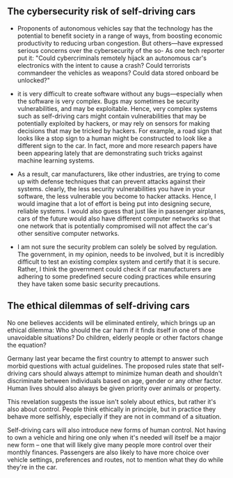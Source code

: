  ## The cybersecurity risk of self-driving cars
* Proponents of autonomous vehicles say that the technology has the potential to benefit society in a range of ways, from boosting economic productivity to reducing urban congestion. But others—have expressed serious concerns over the cybersecurity of the so- As one tech reporter put it: "Could cybercriminals remotely hijack an autonomous car's electronics with the intent to cause a crash? Could terrorists commandeer the vehicles as weapons? Could data stored onboard be unlocked?"



* it is very difficult to create software without any bugs—especially when the software is very complex. Bugs may sometimes be security vulnerabilities, and may be exploitable. Hence, very complex systems such as self-driving cars might contain vulnerabilities that may be potentially exploited by hackers, or may rely on sensors for making decisions that may be tricked by hackers. For example, a road sign that looks like a stop sign to a human might be constructed to look like a different sign to the car. In fact, more and more research papers have been appearing lately that are demonstrating such tricks against machine learning systems.


* As a result, car manufacturers, like other industries, are trying to come up with defense techniques that can prevent attacks against their systems.  clearly, the less security vulnerabilities you have in your software, the less vulnerable you become to hacker attacks. Hence, I would imagine that a lot of effort is being put into designing secure, reliable systems. I would also guess that just like in passenger airplanes, cars of the future would also have different computer networks so that one network that is potentially compromised will not affect the car's other sensitive computer networks.


* I am not sure the security problem can solely be solved by regulation. The government, in my opinion, needs to be involved, but it is incredibly difficult to test an existing complex system and certify that it is secure. Rather, I think the government could check if car manufacturers are adhering to some predefined secure coding practices while ensuring they have taken some basic security precautions.

## The ethical dilemmas of self-driving cars
No one believes accidents will be eliminated entirely, which brings up an ethical dilemma: Who should the car harm if it finds itself in one of those unavoidable situations? Do children, elderly people or other factors change the equation?


Germany last year became the first country to attempt to answer such morbid questions with actual guidelines. The proposed rules state that self-driving cars should always attempt to minimize human death and shouldn't discriminate between individuals based on age, gender or any other factor. Human lives should also always be given priority over animals or property.



This revelation suggests the issue isn't solely about ethics, but rather it's also about control. People think ethically in principle, but in practice they behave more selfishly, especially if they are not in command of a situation.



Self-driving cars will also introduce new forms of human control. Not having to own a vehicle and hiring one only when it's needed will itself be a major new form – one that will likely give many people more control over their monthly finances. Passengers are also likely to have more choice over vehicle settings, preferences and routes, not to mention what they do while they're in the car.
